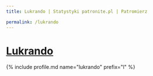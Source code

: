 ```yaml
---
title: Lukrando | Statystyki patronite.pl | Patromierz

permalink: /lukrando
---
```


# [Lukrando](https://patronite.pl/lukrando)

{% include profile.md name="lukrando" prefix="l" %}
